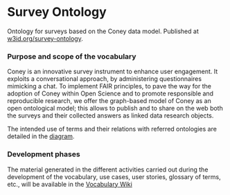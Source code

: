 # Survey Ontology

Ontology for surveys based on the Coney data model. Published at [w3id.org/survey-ontology](https://w3id.org/survey-ontology). 

### Purpose and scope of the vocabulary

Coney is an innovative survey instrument to enhance user engagement. It exploits a conversational approach, by administering questionnaires mimicking a chat. To implement FAIR principles, to pave the way for the adoption of Coney within Open Science and to promote responsible and reproducible research, we offer the graph-based model of Coney as an open ontological model; this allows to publish and to share on the web both the surveys and their collected answers as linked data research objects.

The intended use of terms and their relations with referred ontologies are detailed in the [diagram](docs/ontology.png).

### Development phases

The material generated in the different activities carried out during the development of the vocabulary, use
cases, user stories, glossary of terms, etc., will be available in the [Vocabulary Wiki](#)

